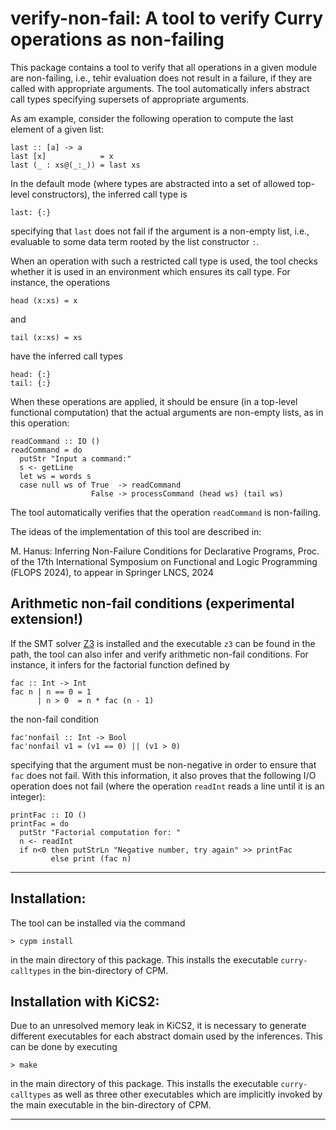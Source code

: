 verify-non-fail: A tool to verify Curry operations as non-failing
=================================================================

This package contains a tool to verify that all operations
in a given module are non-failing, i.e., tehir evaluation does
not result in a failure, if they are called with appropriate
arguments. The tool automatically infers abstract call types
specifying supersets of appropriate arguments.

As am example, consider the following operation to compute the last element
of a given list:

    last :: [a] -> a
    last [x]            = x
    last (_ : xs@(_:_)) = last xs

In the default mode (where types are abstracted into a set
of allowed top-level constructors), the inferred call type is

    last: {:}

specifying that `last` does not fail if the argument is a
non-empty list, i.e., evaluable to some data term rooted by
the list constructor `:`.

When an operation with such a restricted call type is used,
the tool checks whether it is used in an environment which
ensures its call type. For instance, the operations

    head (x:xs) = x

and

    tail (x:xs) = xs

have the inferred call types

    head: {:}
    tail: {:}

When these operations are applied, it should be ensure
(in a top-level functional computation) that the actual arguments
are non-empty lists, as in this operation:

    readCommand :: IO ()
    readCommand = do
      putStr "Input a command:"
      s <- getLine
      let ws = words s
      case null ws of True  -> readCommand
                      False -> processCommand (head ws) (tail ws)

The tool automatically verifies that the operation `readCommand`
is non-failing.

The ideas of the implementation of this tool are described in:

M. Hanus: Inferring Non-Failure Conditions for Declarative Programs,
Proc. of the 17th International Symposium on Functional and Logic Programming
(FLOPS 2024), to appear in Springer LNCS, 2024


Arithmetic non-fail conditions (experimental extension!)
--------------------------------------------------------

If the SMT solver [Z3](https://github.com/Z3Prover/z3.git) is
installed and the executable `z3` can be found in the path,
the tool can also infer and verify arithmetic non-fail conditions.
For instance, it infers for the factorial function defined by

    fac :: Int -> Int
    fac n | n == 0 = 1
          | n > 0  = n * fac (n - 1)

the non-fail condition

    fac'nonfail :: Int -> Bool
    fac'nonfail v1 = (v1 == 0) || (v1 > 0)

specifying that the argument must be non-negative in order to ensure
that `fac` does not fail.
With this information, it also proves that the following
I/O operation does not fail (where the operation `readInt`
reads a line until it is an integer):

    printFac :: IO ()
    printFac = do
      putStr "Factorial computation for: "
      n <- readInt
      if n<0 then putStrLn "Negative number, try again" >> printFac
             else print (fac n)


------------------------------------------------------------------------------

Installation:
-------------

The tool can be installed via the command

    > cypm install

in the main directory of this package.
This installs the executable `curry-calltypes` in the bin-directory of CPM.

Installation with KiCS2:
------------------------

Due to an unresolved memory leak in KiCS2,
it is necessary to generate different executables for each
abstract domain used by the inferences.
This can be done by executing

    > make

in the main directory of this package.
This installs the executable `curry-calltypes` as well as three
other executables which are implicitly invoked by the main
executable in the bin-directory of CPM.

------------------------------------------------------------------------------
